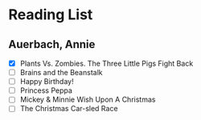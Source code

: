 # Reading List

## Auerbach, Annie

- [x] Plants Vs. Zombies. The Three Little Pigs Fight Back
- [ ] Brains and the Beanstalk
- [ ] Happy Birthday!
- [ ] Princess Peppa
- [ ] Mickey & Minnie Wish Upon A Christmas
- [ ] The Christmas Car-sled Race